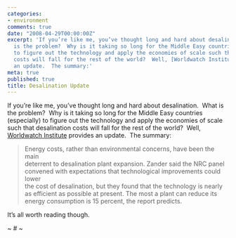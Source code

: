 ```yaml
---
categories:
- environment
comments: true
date: "2008-04-29T00:00:00Z"
excerpt: 'If you’re like me, you’ve thought long and hard about desalination.  What
  is the problem?  Why is it taking so long for the Middle Easy countries (especially)
  to figure out the technology and apply the economies of scale such that desalination
  costs will fall for the rest of the world?  Well, [Worldwatch Institute][1] provides
  an update.  The summary:'
meta: true
published: true
title: Desalination Update
---
```


If you’re like me, you’ve thought long and hard about desalination.  What is the problem?  Why is it taking so long for the Middle Easy countries (especially) to figure out the technology and apply the economies of scale such that desalination costs will fall for the rest of the world?  Well, [Worldwatch Institute][1] provides an update.  The summary: 

 [1]: http://www.worldwatch.org/node/5720 "Desalination Raises Environmental, Cost Concerns | Worldwatch Institute"

> Energy costs, rather than environmental concerns, have been the main  
> deterrent to desalination plant expansion. Zander said the NRC panel  
> convened with expectations that technological improvements could lower  
> the cost of desalination, but they found that the technology is nearly  
> as efficient as possible at present. The most a plant can reduce its  
> energy consumption is 15 percent, the report predicts.

It’s all worth reading though.

~ # ~